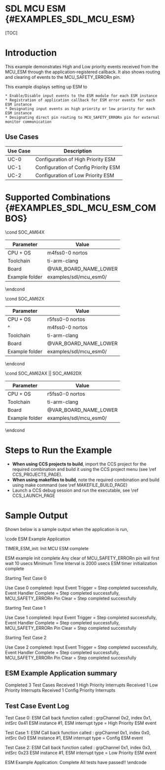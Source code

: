 # SDL MCU  ESM {#EXAMPLES_SDL_MCU_ESM}

[TOC]

# Introduction

This example demonstrates High and Low priority events received from the MCU_ESM through the application-registered callback. It also shows routing and clearing of events to the MCU_SAFETY_ERRORn pin.

This example displays setting up ESM to

    * Enable/Disable input events to the ESM module for each ESM instance
    * Registration of application callback for ESM error events for each ESM instance
    * Designating input events as high priority or low priority for each ESM instance
    * Designating direct pin routing to MCU_SAFETY_ERRORn pin for external monitor communication


Use Cases
---------
Use Case | Description
---------|------------
UC-0     | Configuration of High Priority ESM
UC-1     | Configuration of Config Priority ESM
UC-2     | Configuration of Low Priority ESM


# Supported Combinations {#EXAMPLES_SDL_MCU_ESM_COMBOS}

\cond SOC_AM64X

 Parameter      | Value
 ---------------|-----------
 CPU + OS       | m4fss0-0 nortos
 Toolchain      | ti-arm-clang
 Board          | @VAR_BOARD_NAME_LOWER
 Example folder | examples/sdl/mcu_esm0/

\endcond


\cond SOC_AM62X

 Parameter      | Value
 ---------------|-----------
 CPU + OS       | r5fss0-0 nortos
 ^				| m4fss0-0 nortos
 Toolchain      | ti-arm-clang
 Board          | @VAR_BOARD_NAME_LOWER
 Example folder | examples/sdl/mcu_esm0/

\endcond

\cond SOC_AM62AX || SOC_AM62DX

 Parameter      | Value
 ---------------|-----------
 CPU + OS       | r5fss0-0 nortos
 Toolchain      | ti-arm-clang
 Board          | @VAR_BOARD_NAME_LOWER
 Example folder | examples/sdl/mcu_esm0/

\endcond
# Steps to Run the Example

- **When using CCS projects to build**, import the CCS project for the required combination
  and build it using the CCS project menu (see \ref CCS_PROJECTS_PAGE).
- **When using makefiles to build**, note the required combination and build using
  make command (see \ref MAKEFILE_BUILD_PAGE)
- Launch a CCS debug session and run the executable, see \ref CCS_LAUNCH_PAGE
# Sample Output

Shown below is a sample output when the application is run,

\code
ESM Example Application

TIMER_ESM_init: Init MCU ESM complete

ESM example init complete
  Any clear of MCU_SAFETY_ERRORn pin will first wait 10 usecs
  Minimum Time Interval is 2000 usecs
ESM timer initialization complete

Starting Test Case 0

Use Case 0 completed: Input Event Trigger = Step completed successfully,
                       Event Handler Complete = Step completed successfully,
                       MCU_SAFETY_ERRORn Pin Clear = Step completed successfully

Starting Test Case 1

Use Case 1 completed: Input Event Trigger = Step completed successfully,
                       Event Handler Complete = Step completed successfully,
                       MCU_SAFETY_ERRORn Pin Clear = Step completed successfully

Starting Test Case 2

Use Case 2 completed: Input Event Trigger = Step completed successfully,
                       Event Handler Complete = Step completed successfully,
                       MCU_SAFETY_ERRORn Pin Clear = Step completed successfully


ESM Example Application summary
-------------------------------
Completed 3 Test Cases
Received 1 High Priority Interrupts
Received 1 Low Priority Interrupts
Received 1 Config Priority Interrupts

Test Case Event Log
------------------

Test Case 0: ESM Call back function called : grpChannel 0x2, index 0x1, intSrc 0x41
  ESM instance #1, ESM interrupt type = High Priority ESM event

Test Case 1: ESM Call back function called : grpChannel 0x1, index 0x0, intSrc 0x0
  ESM instance #1, ESM interrupt type = Config ESM event

Test Case 2: ESM Call back function called : grpChannel 0x1, index 0x3, intSrc 0x23
  ESM instance #1, ESM interrupt type = Low Priority ESM event

ESM Example Application: Complete
 All tests have passed!!
\endcode
